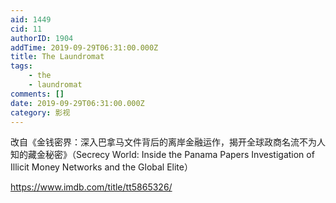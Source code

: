 ```yaml
---
aid: 1449
cid: 11
authorID: 1904
addTime: 2019-09-29T06:31:00.000Z
title: The Laundromat
tags:
    - the
    - laundromat
comments: []
date: 2019-09-29T06:31:00.000Z
category: 影视
---
```


改自《金钱密界：深入巴拿马文件背后的离岸金融运作，揭开全球政商名流不为人知的藏金秘密》（Secrecy World: Inside the Panama Papers Investigation of Illicit Money Networks and the Global Elite）

https://www.imdb.com/title/tt5865326/
